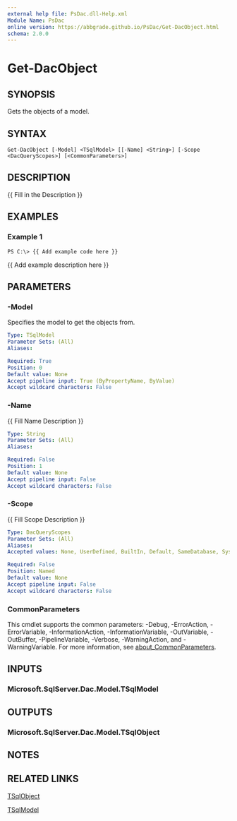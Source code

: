 ```yaml
---
external help file: PsDac.dll-Help.xml
Module Name: PsDac
online version: https://abbgrade.github.io/PsDac/Get-DacObject.html
schema: 2.0.0
---
```


# Get-DacObject

## SYNOPSIS
Gets the objects of a model.

## SYNTAX

```
Get-DacObject [-Model] <TSqlModel> [[-Name] <String>] [-Scope <DacQueryScopes>] [<CommonParameters>]
```

## DESCRIPTION
{{ Fill in the Description }}

## EXAMPLES

### Example 1
```
PS C:\> {{ Add example code here }}
```

{{ Add example description here }}

## PARAMETERS

### -Model
Specifies the model to get the objects from.

```yaml
Type: TSqlModel
Parameter Sets: (All)
Aliases:

Required: True
Position: 0
Default value: None
Accept pipeline input: True (ByPropertyName, ByValue)
Accept wildcard characters: False
```

### -Name
{{ Fill Name Description }}

```yaml
Type: String
Parameter Sets: (All)
Aliases:

Required: False
Position: 1
Default value: None
Accept pipeline input: False
Accept wildcard characters: False
```

### -Scope
{{ Fill Scope Description }}

```yaml
Type: DacQueryScopes
Parameter Sets: (All)
Aliases:
Accepted values: None, UserDefined, BuiltIn, Default, SameDatabase, System, All

Required: False
Position: Named
Default value: None
Accept pipeline input: False
Accept wildcard characters: False
```

### CommonParameters
This cmdlet supports the common parameters: -Debug, -ErrorAction, -ErrorVariable, -InformationAction, -InformationVariable, -OutVariable, -OutBuffer, -PipelineVariable, -Verbose, -WarningAction, and -WarningVariable. For more information, see [about_CommonParameters](http://go.microsoft.com/fwlink/?LinkID=113216).

## INPUTS

### Microsoft.SqlServer.Dac.Model.TSqlModel
## OUTPUTS

### Microsoft.SqlServer.Dac.Model.TSqlObject
## NOTES

## RELATED LINKS

[TSqlObject](https://docs.microsoft.com/en-us/dotnet/api/microsoft.sqlserver.dac.model.tsqlobject)

[TSqlModel](https://docs.microsoft.com/en-us/dotnet/api/microsoft.sqlserver.dac.model.tsqlmodel)

